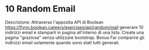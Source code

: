 # 10 Random Email

Descrizione:
Attraverso l'apposita API di Boolean
https://flynn.boolean.careers/exercises/api/random/mail
generare 10 indirizzi email e stamparli in pagina all'interno di una lista.
Create una pagina "graziosa" senza utilizzare bootstrap.
Bonus
Far comparire gli indirizzi email solamente quando sono stati tutti generati.
